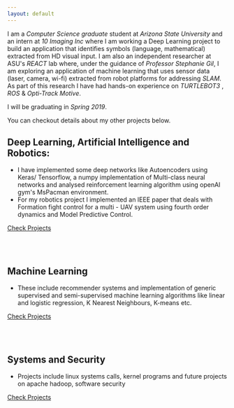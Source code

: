 ```yaml
---
layout: default
---
```


I am a _Computer Science graduate_ student at _Arizona State University_ and an intern at _10 Imaging Inc_ where I am working a Deep Learning project to build an application that identifies symbols (language, mathematical) extracted from HD visual input. I am also an independent researcher at ASU's _REACT_ lab where, under the guidance of _Professor Stephanie Gil_, I am exploring an application of machine learning that uses sensor data (laser, camera, wi-fi) extracted from robot platforms for addressing _SLAM_. As part of this research I have had hands-on experience on _TURTLEBOT3_ , _ROS_ & _Opti-Track Motive_. 

I will be graduating in _Spring 2019_.

You can checkout details about my other projects below.

## [](#header-1) Deep Learning, Artificial Intelligence and Robotics:
*   I have implemented some deep networks like Autoencoders using Keras/ Tensorflow, a numpy implementation of Multi-class neural networks and analysed reinforcement learning algorithm using openAI gym's MsPacman environment.
*   For my robotics project I implemented an IEEE paper that deals with Formation fight control for a multi - UAV system using fourth order dynamics and Model Predictive Control.

[Check Projects](DL_AI_Robotics.md)


<br><br>
## [](#header-1) Machine Learning
*   These include recommender systems and implementation of generic supervised and semi-supervised machine learning algorithms like linear and logistic regression, K Nearest Neighbours, K-means etc. 

[Check Projects](ML_projects.md)


<br><br>

## [](#header-1) Systems and Security
*   Projects include linux systems calls, kernel programs and future projects on apache hadoop, software security

[Check Projects](Systems_DDS_Security.md)

